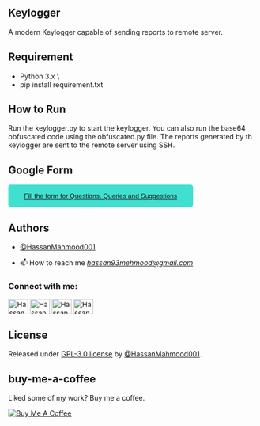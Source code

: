 ## Keylogger
A modern Keylogger capable of sending reports to remote server.

## Requirement
* Python 3.x \
* pip install requirement.txt

## How to Run
Run the keylogger.py to start the keylogger. You can also run the base64 obfuscated code using the obfuscated.py file. The reports generated by th keylogger are sent to the remote server using SSH.

## Google Form

<button style="background-color: turquoise; border: none; border-radius: 5px; color: #333; padding: 15px 32px"><a href="https://forms.gle/SYnzFwyqx3fxL3zGA" target="blank"> Fill the form for Questions, Queries and Suggestions</a></button>

## Authors

- [@HassanMahmood001](https://github.com/HassanMahmood001)


- 📫 How to reach me *hassan93mehmood@gmail.com*

<h3 align="left">Connect with me:</h3>
<p align="left">
<a href="https://twitter.com/hassanmehmood01" target="blank"><img align="center" src="https://raw.githubusercontent.com/rahuldkjain/github-profile-readme-generator/master/src/images/icons/Social/twitter.svg" alt="Hassan_Mahmood" height="30" width="40" /></a>
<a href="https://linkedin.com/in/hassanmahmood01" target="blank"><img align="center" src="https://raw.githubusercontent.com/rahuldkjain/github-profile-readme-generator/master/src/images/icons/Social/linked-in-alt.svg" alt="Hassan_Mahmood" height="30" width="40" /></a>
<a href="https://instagram.com/hassanmehmood01" target="blank"><img align="center" src="https://raw.githubusercontent.com/rahuldkjain/github-profile-readme-generator/master/src/images/icons/Social/instagram.svg" alt="Hassan_Mahmood" height="30" width="40" /></a>
<a href="https://www.hackerrank.com/hassanmahmood01" target="blank"><img align="center" src="https://raw.githubusercontent.com/rahuldkjain/github-profile-readme-generator/master/src/images/icons/Social/hackerrank.svg" alt="Hassan_Mahmood" height="30" width="40" /></a>
</p>

## License

Released under [GPL-3.0 license](/LICENSE) by [@HassanMahmood001](https://github.com/HassanMahmood001).


## buy-me-a-coffee
Liked some of my work? Buy me a coffee.

<a href="https://www.buymeacoffee.com/hassan01" target="_blank"><img src="https://bmc-cdn.nyc3.digitaloceanspaces.com/BMC-button-images/custom_images/orange_img.png" alt="Buy Me A Coffee" style="height: auto !important;width: auto !important;" ></a>


